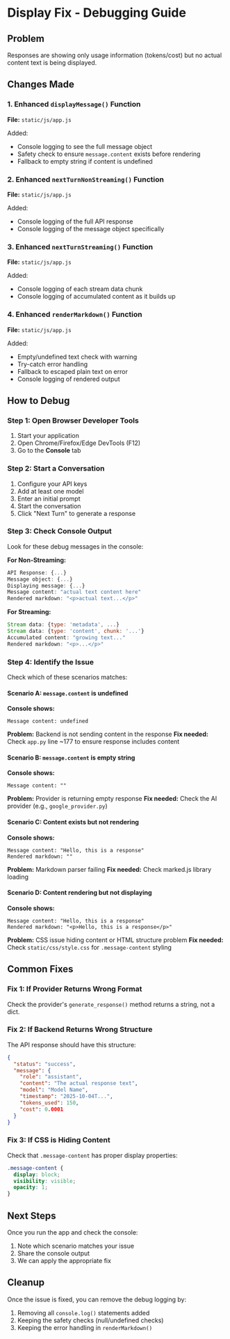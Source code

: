 # Display Fix - Debugging Guide

## Problem
Responses are showing only usage information (tokens/cost) but no actual content text is being displayed.

## Changes Made

### 1. Enhanced `displayMessage()` Function
**File:** `static/js/app.js`

Added:
- Console logging to see the full message object
- Safety check to ensure `message.content` exists before rendering
- Fallback to empty string if content is undefined

### 2. Enhanced `nextTurnNonStreaming()` Function  
**File:** `static/js/app.js`

Added:
- Console logging of the full API response
- Console logging of the message object specifically

### 3. Enhanced `nextTurnStreaming()` Function
**File:** `static/js/app.js`

Added:
- Console logging of each stream data chunk
- Console logging of accumulated content as it builds up

### 4. Enhanced `renderMarkdown()` Function
**File:** `static/js/app.js`

Added:
- Empty/undefined text check with warning
- Try-catch error handling
- Fallback to escaped plain text on error
- Console logging of rendered output

## How to Debug

### Step 1: Open Browser Developer Tools
1. Start your application
2. Open Chrome/Firefox/Edge DevTools (F12)
3. Go to the **Console** tab

### Step 2: Start a Conversation
1. Configure your API keys
2. Add at least one model
3. Enter an initial prompt
4. Start the conversation
5. Click "Next Turn" to generate a response

### Step 3: Check Console Output
Look for these debug messages in the console:

**For Non-Streaming:**
```javascript
API Response: {...}
Message object: {...}
Displaying message: {...}
Message content: "actual text content here"
Rendered markdown: "<p>actual text...</p>"
```

**For Streaming:**
```javascript
Stream data: {type: 'metadata', ...}
Stream data: {type: 'content', chunk: '...'}
Accumulated content: "growing text..."
Rendered markdown: "<p>...</p>"
```

### Step 4: Identify the Issue

Check which of these scenarios matches:

#### Scenario A: `message.content` is undefined
**Console shows:**
```
Message content: undefined
```
**Problem:** Backend is not sending content in the response
**Fix needed:** Check `app.py` line ~177 to ensure response includes content

#### Scenario B: `message.content` is empty string
**Console shows:**
```
Message content: ""
```
**Problem:** Provider is returning empty response
**Fix needed:** Check the AI provider (e.g., `google_provider.py`) 

#### Scenario C: Content exists but not rendering
**Console shows:**
```
Message content: "Hello, this is a response"
Rendered markdown: ""
```
**Problem:** Markdown parser failing
**Fix needed:** Check marked.js library loading

#### Scenario D: Content rendering but not displaying
**Console shows:**
```
Message content: "Hello, this is a response"  
Rendered markdown: "<p>Hello, this is a response</p>"
```
**Problem:** CSS issue hiding content or HTML structure problem
**Fix needed:** Check `static/css/style.css` for `.message-content` styling

## Common Fixes

### Fix 1: If Provider Returns Wrong Format
Check the provider's `generate_response()` method returns a string, not a dict.

### Fix 2: If Backend Returns Wrong Structure  
The API response should have this structure:
```json
{
  "status": "success",
  "message": {
    "role": "assistant",
    "content": "The actual response text",
    "model": "Model Name",
    "timestamp": "2025-10-04T...",
    "tokens_used": 150,
    "cost": 0.0001
  }
}
```

### Fix 3: If CSS is Hiding Content
Check that `.message-content` has proper display properties:
```css
.message-content {
  display: block;
  visibility: visible;
  opacity: 1;
}
```

## Next Steps

Once you run the app and check the console:
1. Note which scenario matches your issue
2. Share the console output
3. We can apply the appropriate fix

## Cleanup

Once the issue is fixed, you can remove the debug logging by:
1. Removing all `console.log()` statements added
2. Keeping the safety checks (null/undefined checks)
3. Keeping the error handling in `renderMarkdown()`
